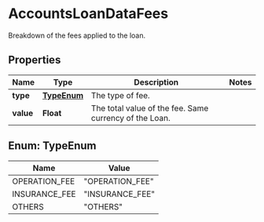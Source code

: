 

# AccountsLoanDataFees

Breakdown of the fees applied to the loan.

## Properties

| Name | Type | Description | Notes |
|------------ | ------------- | ------------- | -------------|
|**type** | [**TypeEnum**](#TypeEnum) | The type of fee. |  |
|**value** | **Float** | The total value of the fee. Same currency of the Loan.  |  |



## Enum: TypeEnum

| Name | Value |
|---- | -----|
| OPERATION_FEE | &quot;OPERATION_FEE&quot; |
| INSURANCE_FEE | &quot;INSURANCE_FEE&quot; |
| OTHERS | &quot;OTHERS&quot; |



